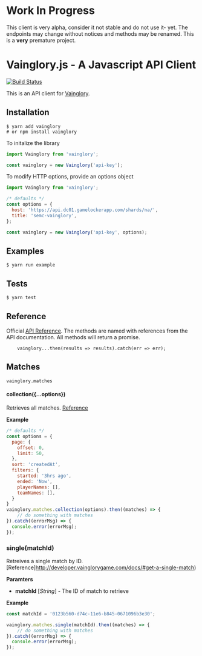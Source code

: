 # Work In Progress

This client is very alpha, consider it not stable and do not use it- yet. The endpoints may change without notices and methods may be renamed. This is a **very** premature project.

# Vainglory.js - A Javascript API Client

[![Build Status](https://travis-ci.org/seripap/vainglory.svg?branch=master)](https://travis-ci.org/seripap/vainglory)

This is an API client for [Vainglory](http://vainglorygame.com).

## Installation

```
$ yarn add vainglory
# or npm install vainglory
```

To initalize the library

```javascript
import Vainglory from 'vainglory';

const vainglory = new Vainglory('api-key');
```

To modify HTTP options, provide an options object

```javascript
import Vainglory from 'vainglory';

/* defaults */
const options = {
  host: 'https://api.dc01.gamelockerapp.com/shards/na/',
  title: 'semc-vainglory',
};

const vainglory = new Vainglory('api-key', options);
```

## Examples

```
$ yarn run example
```

## Tests

```
$ yarn test
```

## Reference
Official [API Reference](http://developer.vainglorygame.com/docs). The methods are named with references from the API documentation. All methods will return a promise.

```
    vainglory...then(results => results).catch(err => err);
```

## Matches

`vainglory.matches` 

#### collection({...options})

Retrieves all matches. [Reference](http://developer.vainglorygame.com/docs/#get-a-collection-of-matches)

__Example__
```javascript
/* defaults */
const options = {
  page: {
    offset: 0,
    limit: 50,
  },
  sort: 'createdAt',
  filters: {
    started: '3hrs ago',
    ended: 'Now',
    playerNames: [],
    teamNames: [],
  }
}
vainglory.matches.collection(options).then((matches) => {
    // do something with matches
}).catch((errorMsg) => {
  console.error(errorMsg);
});
```

### single(matchId)

Retreives a single match by ID. [Reference]http://developer.vainglorygame.com/docs/#get-a-single-match)

__Paramters__
- **matchId** [*String*] - The ID of match to retrieve

__Example__
```javascript
const matchId = '0123b560-d74c-11e6-b845-0671096b3e30';

vainglory.matches.single(matchId).then((matches) => {
    // do something with matches
}).catch((errorMsg) => {
  console.error(errorMsg);
});
```
